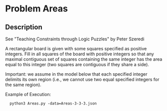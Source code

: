# Problem Areas
## Description
See "Teaching Constraints through Logic Puzzles" by Peter Szeredi

A rectangular board is given with some squares specified as positive integers.
Fill in all squares of the board with positive integers so that any maximal contiguous set of squares containing the same integer
has the area equal to this integer (two squares are contiguous if they share a side).

Important: we assume in the model below that each specified integer delimits its own region
(i.e., we cannot use two equal specified integers for the same region).

Example of Execution:
```
  python3 Areas.py -data=Areas-3-3-3.json
